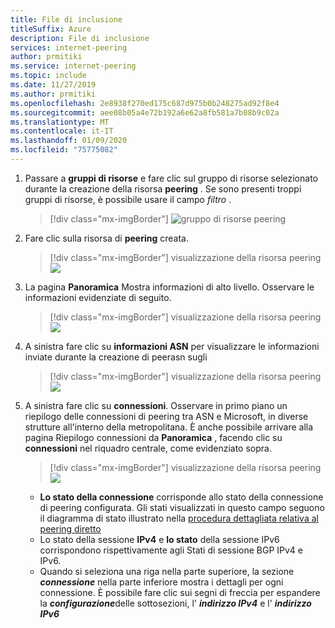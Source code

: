 ```yaml
---
title: File di inclusione
titleSuffix: Azure
description: File di inclusione
services: internet-peering
author: prmitiki
ms.service: internet-peering
ms.topic: include
ms.date: 11/27/2019
ms.author: prmitiki
ms.openlocfilehash: 2e8938f270ed175c687d975b0b248275ad92f8e4
ms.sourcegitcommit: aee08b05a4e72b192a6e62a8fb581a7b08b9c02a
ms.translationtype: MT
ms.contentlocale: it-IT
ms.lasthandoff: 01/09/2020
ms.locfileid: "75775082"
---
```

1. Passare a **gruppi di risorse** e fare clic sul gruppo di risorse selezionato durante la creazione della risorsa **peering** . Se sono presenti troppi gruppi di risorse, è possibile usare il campo *filtro* .

    > [!div class="mx-imgBorder"]
    > ![gruppo di risorse peering](../media/setup-direct-get-resourcegroup.png)

1. Fare clic sulla risorsa di **peering** creata.

    > [!div class="mx-imgBorder"]
    > visualizzazione della risorsa peering ![](../media/setup-direct-get-open.png)

1. La pagina **Panoramica** Mostra informazioni di alto livello. Osservare le informazioni evidenziate di seguito.

    > [!div class="mx-imgBorder"]
    > visualizzazione della risorsa peering ![](../media/setup-direct-get-overview.png)

1. A sinistra fare clic su **informazioni ASN** per visualizzare le informazioni inviate durante la creazione di peerasn sugli

    > [!div class="mx-imgBorder"]
    > visualizzazione della risorsa peering ![](../media/setup-direct-get-asninfo.png)

1. A sinistra fare clic su **connessioni**. Osservare in primo piano un riepilogo delle connessioni di peering tra ASN e Microsoft, in diverse strutture all'interno della metropolitana. È anche possibile arrivare alla pagina Riepilogo connessioni da **Panoramica** , facendo clic su **connessioni** nel riquadro centrale, come evidenziato sopra.

    > [!div class="mx-imgBorder"]
    > visualizzazione della risorsa peering ![](../media/setup-direct-get-connectionssummary.png)

    * **Lo stato della connessione** corrisponde allo stato della connessione di peering configurata. Gli stati visualizzati in questo campo seguono il diagramma di stato illustrato nella [procedura dettagliata relativa al peering diretto](../walkthrough-direct-all.md)
    * Lo stato della sessione **IPv4** e **lo stato** della sessione IPv6 corrispondono rispettivamente agli Stati di sessione BGP IPv4 e IPv6.  
    * Quando si seleziona una riga nella parte superiore, la sezione ***connessione*** nella parte inferiore mostra i dettagli per ogni connessione. È possibile fare clic sui segni di freccia per espandere la ***configurazione***delle sottosezioni, l' ***indirizzo IPv4*** e l' ***indirizzo IPv6***
